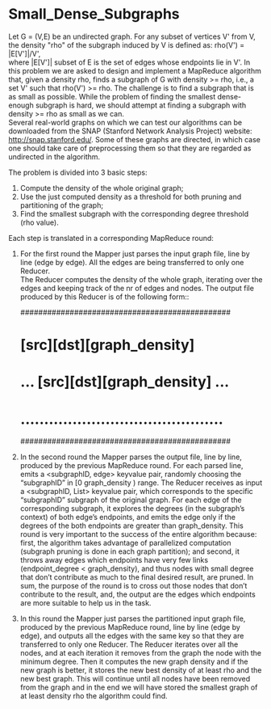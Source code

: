 # Small_Dense_Subgraphs
Let G = (V,E) be an undirected graph. For any subset of vertices V' from V, the density "rho" of the subgraph induced by V is defined as: rho(V') = |E[V']|/V',  
where |E[V']| subset of E is the set of edges whose endpoints lie in V'. In this problem we are asked to design and implement a MapReduce algorithm that, given a density rho, finds a subgraph of G with density >= rho, i.e., a set V' such that rho(V') >= rho. The challenge is to find a subgraph that is as small as possible. While the problem of finding the smallest dense-enough subgraph is hard, we should attempt at finding a subgraph with density >= rho as small as we can.  
Several real-world graphs on which we can test our algorithms can be downloaded from the SNAP (Stanford Network Analysis Project) website: http://snap.stanford.edu/. Some of these graphs are directed, in which case one should take care of preprocessing them so that they are regarded as undirected in the algorithm.  
  
The problem is divided into 3 basic steps:  
1. Compute the density of the whole original graph;  
2. Use the just computed density as a threshold for both pruning and partitioning of the graph;  
3. Find the smallest subgraph with the corresponding degree threshold (rho value).  
  
Each step is translated in a corresponding MapReduce round:  
1. For the first round the Mapper just parses the input graph file, line by line (edge by edge). All the edges are being transferred to only one Reducer.  
The Reducer computes the density of the whole graph, iterating over the edges and keeping track of the nr of edges and nodes. The output file produced by this Reducer is of the following form::

    ###############################################
    #     [src]<tab>[dst]<tab>[graph_density]     #
    # ... [src]<tab>[dst]<tab>[graph_density] ... #  
    # ........................................... #  
    ###############################################
  
2. In the second round the Mapper parses the output file, line by line, produced by the previous  MapReduce round. For each parsed line, emits a <subgraphID, edge> keyvalue pair, randomly choosing the “subgraphID” in [0 graph_density ) range.
The Reducer receives as input a <subgraphID, List<edge>> keyvalue pair, which corresponds to the  specific “subgraphID” subgraph of the original graph. For each edge of the corresponding subgraph, it explores the degrees (in the subgraph’s context) of both edge’s endpoints, and emits the edge only if the degrees of the both endpoints are greater than graph_density.
This round is very important to the success of the entire algorithm because: first, the algorithm takes advantage of parallelized computation (subgraph pruning is done in each graph partition); and second, it throws away edges which endpoints have very few links (endpoint_degree < graph_density), and thus nodes with small degree that don’t contribute as much to the final desired result, are pruned.
In sum, the purpose of the round is to cross out those nodes that don’t contribute to the result, and, the output are the edges which endpoints are more suitable to help us in the task.

3. In this round the Mapper just parses the partitioned input graph file, produced by the previous MapReduce round, line by line (edge by edge), and outputs all the edges with the same key so that they are transferred to only one Reducer.
The Reducer iterates over all the nodes, and at each iteration it removes from the graph the node with the minimum degree. Then it computes the new graph density and if the new graph is better, it stores the new best density of at least rho and the new best graph. This will continue until all nodes have been removed from the graph and in the end we will have stored the smallest graph of at least density rho the algorithm could find.
